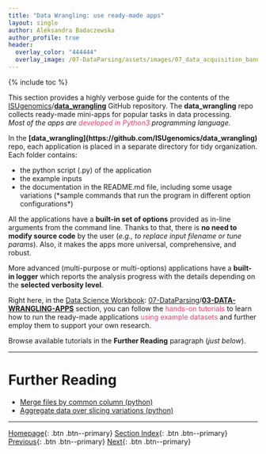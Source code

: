 ```yaml
---
title: "Data Wrangling: use ready-made apps"
layout: single
author: Aleksandra Badaczewska
author_profile: true
header:
  overlay_color: "444444"
  overlay_image: /07-DataParsing/assets/images/07_data_acquisition_banner.png
---
```


{% include toc %}

This section provides a highly verbose guide for the contents of the [ISUgenomics](https://github.com/ISUgenomics)/<b>[data_wrangling](https://github.com/ISUgenomics/data_wrangling)</b> GitHub repository. The **data_wrangling** repo collects ready-made mini-apps for popular tasks in data processing.<br>
<i>Most of the apps are <span style="color: #ff3870;"> developed in Python3</span> programming language.</i>

<p style="margin-bottom:0px;">In the <b>[data_wrangling](https://github.com/ISUgenomics/data_wrangling)</b> repo, each application is placed in a separate directory for tidy organization.<br>
Each folder contains:
<ul><li> the python script (.py) of the application </li>
<li> the example inputs </li>
<li> the documentation in the README.md file, including some usage variations (*sample commands that run the program in different option configurations*) </li></ul></p>

All the applications have a **built-in set of options** provided as in-line arguments from the command line. Thanks to that, there is **no need to modify source code** by the user (*e.g., to replace input filename or tune params*). Also, it makes the apps more universal, comprehensive, and robust.

More advanced (multi-purpose or multi-options) applications have a **built-in logger** which reports the analysis progress with the details depending on the **selected verbosity level**.

Right here, in the [Data Science Workbook](https://datascience.101workbook.org): [07-DataParsing](https://datascience.101workbook.org/07-DataParsing/00-DataParsing-LandingPage)/<b>[03-DATA-WRANGLING-APPS](https://datascience.101workbook.org/07-DataParsing/03-DATA-WRANGLING-APPS/00-data-wrangling-apps)</b> section, you can follow the <span style="color: #ff3870;">hands-on tutorials</span> to learn how to run the ready-made applications <span style="color: #ff3870;">using example datasets</span> and further employ them to support your own research.

Browse available tutorials in the **Further Reading** paragraph (*just below*).

___
# Further Reading
* [Merge files by common column (python)](01-merge-data-py)
* [Aggregate data over slicing variations (python)](02-slice-or-bin-data-py)


___

[Homepage](../../index.md){: .btn  .btn--primary}
[Section Index](../00-DataParsing-LandingPage){: .btn  .btn--primary}
[Previous](../02-DATA-MANIPULATION/02-PYTHON/07-tutorial-python-apply-statistics-scipy){: .btn  .btn--primary}
[Next](01-merge-data-py){: .btn  .btn--primary}
